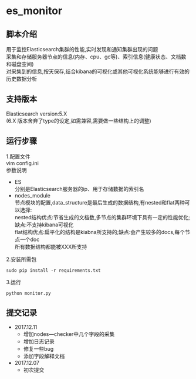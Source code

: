 # es_monitor
## 脚本介绍
用于监控Elasticsearch集群的性能,实时发现和通知集群出现的问题</br>
采集和存储服务器节点的信息(内存、cpu、gc等)、索引信息(健康状态、文档数和磁盘空间)</br>
对采集到的信息,按天保存,结合kibana的可视化或其他可视化系统能够进行有效的历史数据分析</br>

## 支持版本
Elasticsearch version:5.X</br>
(6.X 版本舍弃了type的设定,如需兼容,需要做一些结构上的调整)</br>

## 运行步骤
1.配置文件</br>
vim config.ini</br>
参数说明</br>
- ES</br>
分别是Elasticsearch服务器的ip、用于存储数据的索引名</br>
- nodes_module</br>
节点模块的配置,data_structure是最后生成的数据结构,有nested和flat两种可以选择:</br>
nested结构优点:节省生成的文档数,多节点的集群环境下具有一定的性能优化;缺点:不支持kibana可视化</br>
flat结构优点:扁平化的结构是kiabna所支持的;缺点:会产生较多的docs,每个节点一个doc</br>
所有数据结构都能被XXX所支持</br>

2.安装所需包

    sudo pip install -r requirements.txt

3.运行

    python monitor.py


## 提交记录
* 2017.12.11
  * 增加nodes—checker中几个字段的采集
  * 增加日志记录
  * 修复一些bug
  * 添加字段解释文档
* 2017.12.07
  * 初次提交
